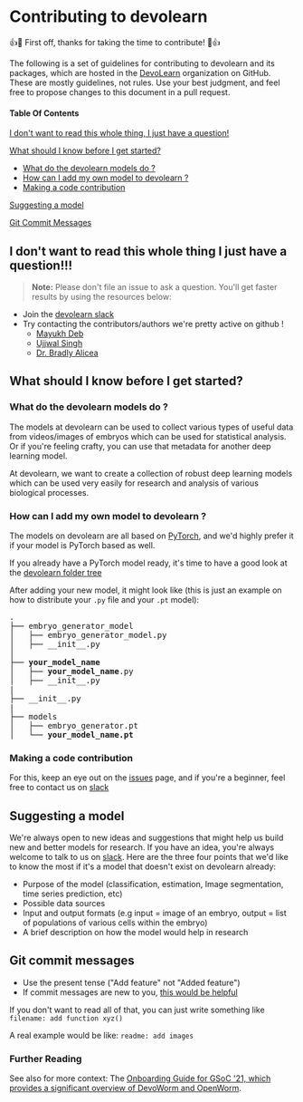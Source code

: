 # Contributing to devolearn

:+1::tada: First off, thanks for taking the time to contribute! :tada::+1:

The following is a set of guidelines for contributing to devolearn and its packages, which are hosted in the [DevoLearn](https://github.com/DevoLearn) organization on GitHub. These are mostly guidelines, not rules. Use your best judgment, and feel free to propose changes to this document in a pull request.

#### Table Of Contents

[I don't want to read this whole thing, I just have a question!](#i-dont-want-to-read-this-whole-thing-i-just-have-a-question)

[What should I know before I get started?](#what-should-i-know-before-i-get-started)
  * [What do the devolearn models do ?](#what-do-the-devolearn-models-do-)
  * [How can I add my own model to devolearn ?](#how-can-i-add-my-own-model-to-devolearn-)
  * [Making a code contribution](#making-a-code-contribution)

[Suggesting a model](#suggesting-a-model)

[Git Commit Messages](#git-commit-messages)
  
  ## I don't want to read this whole thing I just have a question!!!

> **Note:** Please don't file an issue to ask a question. You'll get faster results by using the resources below:

* Join the [devolearn slack](https://openworm.slack.com/archives/CMVFU7Q4W) 
* Try contacting the contributors/authors we're pretty active on github !
  - [Mayukh Deb](https://github.com/Mayukhdeb)
  - [Ujjwal Singh](https://github.com/ujjwalll)
  - [Dr. Bradly Alicea](https://github.com/balicea)

## What should I know before I get started?

### What do the devolearn models do ? 

The models at devolearn can be used to collect various types of useful data from videos/images of embryos which can be used for statistical analysis. Or if you're feeling crafty, you can use that metadata for another deep learning model.

At devolearn, we want to create a collection of robust deep learning models which can be used very easily for research and analysis of various biological processes. 

### How can I add my own model to devolearn ?

The models on devolearn are all based on [PyTorch](https://pytorch.org/), and we'd highly prefer it if your model is PyTorch based as well. 

If you already have a PyTorch model ready, it's time to have a good look at the [devolearn folder tree](https://github.com/DevoLearn/devolearn/tree/master/devolearn)

After adding your new model, it might look like (this is just an example on how to distribute your `.py` file and your `.pt` model):

<pre>
.
├── embryo_generator_model
│   ├── embryo_generator_model.py
│   ├── __init__.py
│        
├── <b>your_model_name</b>
│   ├── <b>your_model_name</b>.py
│   ├── __init__.py 
|
├── __init__.py
|
├── models
│   ├── embryo_generator.pt
│   └── <b>your_model_name.pt</b>
</pre>

### Making a code contribution
For this, keep an eye out on the [issues](https://github.com/DevoLearn/devolearn/issues) page, and if you're a beginner, feel free to contact us on [slack](https://openworm.slack.com/archives/CMVFU7Q4W) 

## Suggesting a model

We're always open to new ideas and suggestions that might help us build new and better models for research. If you have an idea, you're always welcome to talk to us on [slack](https://openworm.slack.com/archives/CMVFU7Q4W). Here are the three four points that we'd like to know the most if it's a model that doesn't exist on devolearn already:
* Purpose of the model (classification, estimation, Image segmentation, time series prediction, etc)
* Possible data sources 
* Input and output formats (e.g input = image of an embryo, output = list of populations of various cells within the embryo)
* A brief description on how the model would help in research

##  Git commit messages 

* Use the present tense ("Add feature" not "Added feature")
* If commit messages are new to you, [this would be helpful](https://www.freecodecamp.org/news/writing-good-commit-messages-a-practical-guide/)

If you don't want to read all of that, you can just write something like `filename: add function xyz()`

A real example would be like: `readme: add images` 



### Further Reading
See also for more context: The [Onboarding Guide for GSoC '21, which provides a significant overview of DevoWorm and OpenWorm](https://github.com/devoworm/Proposals-Public-Lectures/blob/master/GSoC/2021/Onboarding/Onboarding%20Guide.md).

